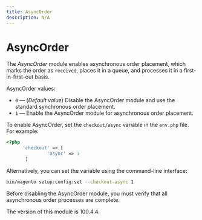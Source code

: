 ```yaml
---
title: AsyncOrder
description: N/A
---
```


# AsyncOrder

The _AsyncOrder_ module enables asynchronous order placement, which marks the order as `received`, places it in a queue, and processes it in a first-in-first-out basis.

AsyncOrder values:

-  `0` — (_Default value_) Disable the AsyncOrder module and use the standard synchronous order placement.
-  `1` — Enable the AsyncOrder module for asynchronous order placement.

To enable AsyncOrder, set the `checkout/async` variable in the `env.php` file. For example:

```php
<?php
      'checkout' => [
               'async' => 1
       ]
```

Alternatively, you can set the variable using the command-line interface:

```bash
bin/magento setup:config:set --checkout-async 1
```

Before disabling the AsyncOrder module, you must verify that all asynchronous order processes are complete.

<InlineAlert slots="text" />
The version of this module is 100.4.4.
